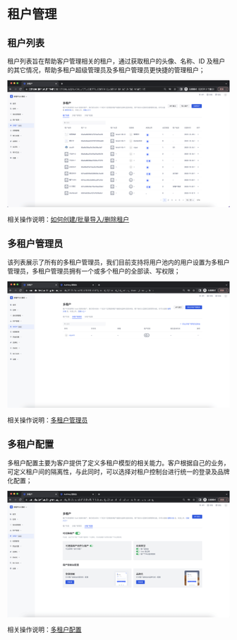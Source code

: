 # 租户管理

## 租户列表

租户列表旨在帮助客户管理相关的租户，通过获取租户的头像、名称、ID 及租户的其它情况，帮助多租户超级管理员及多租户管理员更快捷的管理租户；

<img src="./images/tenantManagement/1-1.png" >

相关操作说明：[如何创建/批量导入/删除租户]()

## 多租户管理员

该列表展示了所有的多租户管理员，我们目前支持将用户池内的用户设置为多租户管理员，多租户管理员拥有一个或多个租户的全部读、写权限；

<img src="./images/tenantManagement/1-2.png" >

相关操作说明：[多租户管理员]()

## 多租户配置

多租户配置主要为客户提供了定义多租户模型的相关能力。客户根据自己的业务，可定义租户间的隔离性，与此同时，可以选择对租户控制台进行统一的登录及品牌化配置；

<img src="./images/tenantManagement/1-3.png" >

相关操作说明：[多租户配置]()